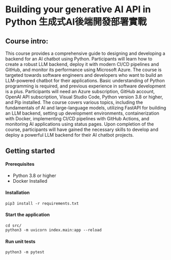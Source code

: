 # Building your generative AI API in Python 生成式AI後端開發部署實戰

## Course intro:
This course provides a comprehensive guide to designing and developing a backend for an AI chatbot using Python. Participants will learn how to create a robust LLM backend, deploy it with modern CI/CD pipelines and GitHub, and monitor its performance using Microsoft Azure. The course is targeted towards software engineers and developers who want to build an LLM-powered chatbot for their applications. Basic understanding of Python programming is required, and previous experience in software development is a plus. Participants will need an Azure subscription, GitHub account, OpenAI API subscription, Visual Studio Code, Python version 3.8 or higher, and Pip installed. The course covers various topics, including the fundamentals of AI and large-language models, utilizing FastAPI for building an LLM backend, setting up development environments, containerization with Docker, implementing CI/CD pipelines with GitHub Actions, and monitoring AI applications using status pages. Upon completion of the course, participants will have gained the necessary skills to develop and deploy a powerful LLM backend for their AI chatbot projects.

## Getting started
#### Prerequisites
- Python 3.8 or higher
- Docker Installed

#### Installation
```
pip3 install -r requirements.txt
```
#### Start the application
```
cd src/
python3 -m uvicorn index.main:app --reload
```
#### Run unit tests
```
python3 -m pytest
```
